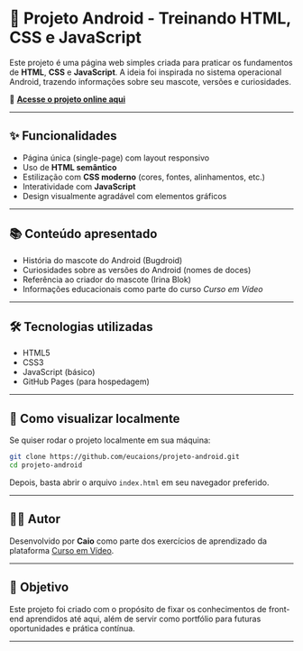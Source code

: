 # 📱 Projeto Android - Treinando HTML, CSS e JavaScript

Este projeto é uma página web simples criada para praticar os fundamentos de **HTML**, **CSS** e **JavaScript**. A ideia foi inspirada no sistema operacional Android, trazendo informações sobre seu mascote, versões e curiosidades.

🔗 **[Acesse o projeto online aqui](https://eucaions.github.io/projeto-android/)**

---

## ✨ Funcionalidades

* Página única (single-page) com layout responsivo
* Uso de **HTML semântico**
* Estilização com **CSS moderno** (cores, fontes, alinhamentos, etc.)
* Interatividade com **JavaScript**
* Design visualmente agradável com elementos gráficos

---

## 📚 Conteúdo apresentado

* História do mascote do Android (Bugdroid)
* Curiosidades sobre as versões do Android (nomes de doces)
* Referência ao criador do mascote (Irina Blok)
* Informações educacionais como parte do curso *Curso em Vídeo*

---

## 🛠️ Tecnologias utilizadas

* HTML5
* CSS3
* JavaScript (básico)
* GitHub Pages (para hospedagem)

---

## 📁 Como visualizar localmente

Se quiser rodar o projeto localmente em sua máquina:

```bash
git clone https://github.com/eucaions/projeto-android.git
cd projeto-android
```

Depois, basta abrir o arquivo `index.html` em seu navegador preferido.

---

## 👨‍💻 Autor

Desenvolvido por **Caio** como parte dos exercícios de aprendizado da plataforma [Curso em Vídeo](https://www.cursoemvideo.com/).

---

## 🚀 Objetivo

Este projeto foi criado com o propósito de fixar os conhecimentos de front-end aprendidos até aqui, além de servir como portfólio para futuras oportunidades e prática contínua.

---

